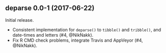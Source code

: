 ## deparse 0.0-1 (2017-06-22)

Initial release.

- Consistent implementation for `deparse()` to `tibble()` and `tribble()`, and date-times and letters (#4, @NikNakk).
- Fix R CMD check problems, integrate Travis and AppVeyor (#4, @NikNakk).
